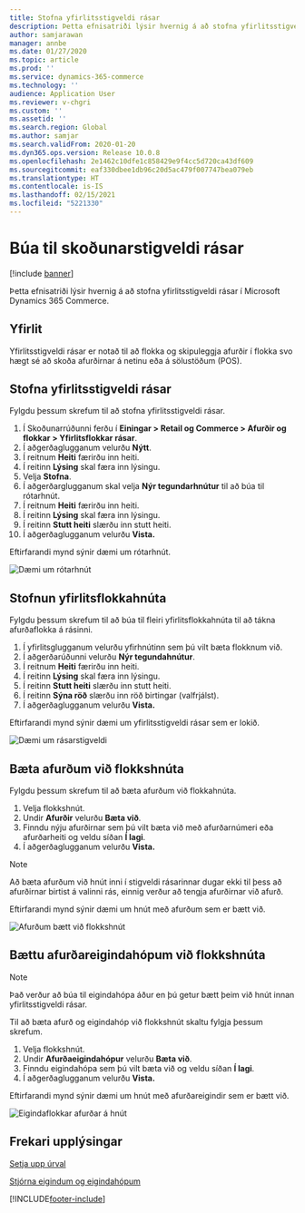 ```yaml
---
title: Stofna yfirlitsstigveldi rásar
description: Þetta efnisatriði lýsir hvernig á að stofna yfirlitsstigveldi rásar í Microsoft Dynamics 365 Commerce.
author: samjarawan
manager: annbe
ms.date: 01/27/2020
ms.topic: article
ms.prod: ''
ms.service: dynamics-365-commerce
ms.technology: ''
audience: Application User
ms.reviewer: v-chgri
ms.custom: ''
ms.assetid: ''
ms.search.region: Global
ms.author: samjar
ms.search.validFrom: 2020-01-20
ms.dyn365.ops.version: Release 10.0.8
ms.openlocfilehash: 2e1462c10dfe1c858429e9f4cc5d720ca43df609
ms.sourcegitcommit: eaf330dbee1db96c20d5ac479f007747bea079eb
ms.translationtype: HT
ms.contentlocale: is-IS
ms.lasthandoff: 02/15/2021
ms.locfileid: "5221330"
---
```

# <a name="create-a-channel-navigation-hierarchy"></a>Búa til skoðunarstigveldi rásar


[!include [banner](includes/banner.md)]

Þetta efnisatriði lýsir hvernig á að stofna yfirlitsstigveldi rásar í Microsoft Dynamics 365 Commerce.

## <a name="overview"></a>Yfirlit

Yfirlitsstigveldi rásar er notað til að flokka og skipuleggja afurðir í flokka svo hægt sé að skoða afurðirnar á netinu eða á sölustöðum (POS).

## <a name="create-a-channel-navigation-hierarchy"></a>Stofna yfirlitsstigveldi rásar

Fylgdu þessum skrefum til að stofna yfirlitsstigveldi rásar.

1. Í Skoðunarrúðunni ferðu í **Einingar \> Retail og Commerce \> Afurðir og flokkar \> Yfirlitsflokkar rásar**.
1. Í aðgerðaglugganum velurðu **Nýtt**.
1. Í reitnum **Heiti** færirðu inn heiti.
1. Í reitinn **Lýsing** skal færa inn lýsingu.
1. Velja **Stofna**.
1. Í aðgerðarglugganum skal velja **Nýr tegundarhnútur** til að búa til rótarhnút.
1. Í reitnum **Heiti** færirðu inn heiti.
1. Í reitinn **Lýsing** skal færa inn lýsingu.
1. Í reitinn **Stutt heiti** slærðu inn stutt heiti.
1. Í aðgerðaglugganum velurðu **Vista.**

Eftirfarandi mynd sýnir dæmi um rótarhnút.

![Dæmi um rótarhnút](media/create-channel-hierarchy-1.png)

## <a name="create-navigation-category-nodes"></a>Stofnun yfirlitsflokkahnúta

Fylgdu þessum skrefum til að búa til fleiri yfirlitsflokkahnúta til að tákna afurðaflokka á rásinni.

1. Í yfirlitsglugganum velurðu yfirhnútinn sem þú vilt bæta flokknum við.
1. Í aðgerðarúðunni velurðu **Nýr tegundahnútur**.
1. Í reitnum **Heiti** færirðu inn heiti.
1. Í reitinn **Lýsing** skal færa inn lýsingu.
1. Í reitinn **Stutt heiti** slærðu inn stutt heiti.
1. Í reitinn **Sýna röð** slærðu inn röð birtingar (valfrjálst).
1. Í aðgerðaglugganum velurðu **Vista.**

Eftirfarandi mynd sýnir dæmi um yfirlitsstigveldi rásar sem er lokið.

![Dæmi um rásarstigveldi](media/create-channel-hierarchy-2.png)

## <a name="add-products-to-category-nodes"></a>Bæta afurðum við flokkshnúta

Fylgdu þessum skrefum til að bæta afurðum við flokkahnúta.

1. Velja flokkshnút.
1. Undir **Afurðir** velurðu **Bæta við**.
1. Finndu nýju afurðirnar sem þú vilt bæta við með afurðarnúmeri eða afurðarheiti og veldu síðan **Í lagi**.
1. Í aðgerðaglugganum velurðu **Vista.**

> [!NOTE]
> Að bæta afurðum við hnút inni í stigveldi rásarinnar dugar ekki til þess að afurðirnar birtist á valinni rás, einnig verður að tengja afurðirnar við afurð.

Eftirfarandi mynd sýnir dæmi um hnút með afurðum sem er bætt við.

![Afurðum bætt við flokkshnút](media/create-channel-hierarchy-3.png)

## <a name="add-product-attribute-groups-to-category-nodes"></a>Bættu afurðareigindahópum við flokkshnúta

> [!NOTE]
> Það verður að búa til eigindahópa áður en þú getur bætt þeim við hnút innan yfirlitsstigveldi rásar.

Til að bæta afurð og eigindahóp við flokkshnút skaltu fylgja þessum skrefum.

1. Velja flokkshnút.
1. Undir **Afurðaeigindahópur** velurðu **Bæta við**.
1. Finndu eigindahópa sem þú vilt bæta við og veldu síðan **Í lagi**.
1. Í aðgerðaglugganum velurðu **Vista.**

Eftirfarandi mynd sýnir dæmi um hnút með afurðareigindir sem er bætt við.

![Eigindaflokkar afurðar á hnút](media/create-channel-hierarchy-4.png)

## <a name="additional-resources"></a>Frekari upplýsingar

[Setja upp úrval](set-up-assortments.md)

[Stjórna eigindum og eigindahópum](attribute-attributegroups-lifecycle.md)


[!INCLUDE[footer-include](../includes/footer-banner.md)]
